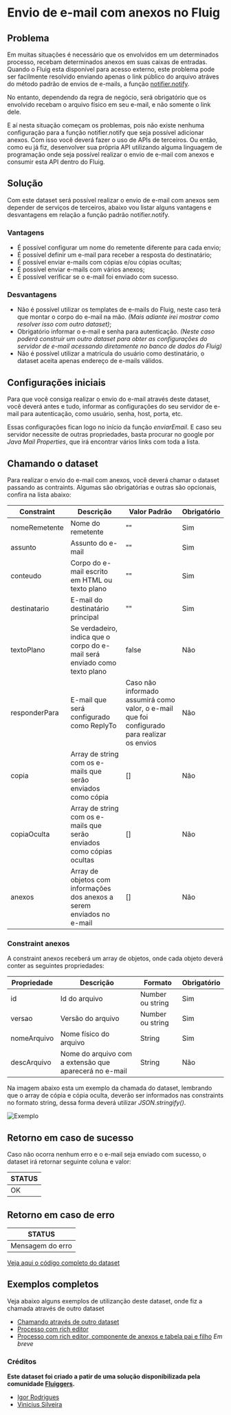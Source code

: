 # Envio de e-mail com anexos no Fluig

## Problema

Em muitas situações é necessário que os envolvidos em um determinados processo, recebam determinados anexos em suas caixas de entradas.
Quando o Fluig esta disponível para acesso externo, este problema pode ser facilmente resolvido enviando apenas o link público do arquivo atráves do método padrão de envios de e-mails, a função [notifier.notify](https://tdn.totvs.com/pages/releaseview.action?pageId=183730587#Personaliza%C3%A7%C3%A3odeemail-EnviodeE-mailPersonalizado).

No entanto, dependendo da regra de negócio, será obrigatório que os envolvido recebam o arquivo físico em seu e-mail, e não somente o link dele.

E aí nesta situação começam os problemas, pois não existe nenhuma configuração para a função notifier.notify que seja possível adicionar anexos. Com isso você deverá fazer o uso de APIs de terceiros. Ou então, como eu já fiz, desenvolver sua própria API utilizando alguma linguagem de programação onde seja possível realizar o envio de e-mail com anexos e consumir esta API dentro do Fluig.

## Solução

Com este dataset será possível realizar o envio de e-mail com anexos sem depender de serviços de terceiros, abaixo vou listar alguns vantagens e desvantagens em relação a função padrão notifier.notify.

### Vantagens

- É possível configurar um nome do remetente diferente para cada envio;
- É possível definir um e-mail para receber a resposta do destinatário;
- É possível enviar e-mails com cópias e/ou cópias ocultas;
- É possível enviar e-mails com vários anexos;
- É possível verificar se o e-mail foi enviado com sucesso.

### Desvantagens

- Não é possível utilizar os templates de e-mails do Fluig, neste caso terá que montar o corpo do e-mail na mão. _(Mais adiante irei mostrar como resolver isso com outro dataset)_;
- Obrigatório informar o e-mail e senha para autenticação. _(Neste caso poderá construir um outro dataset para obter as configurações do servidor de e-mail acessando diretamente no banco de dados do Fluig)_
- Não é possível utilizar a matrícula do usuário como destinatário, o dataset aceita apenas endereço de e-mails válidos.

## Configurações iniciais

Para que você consiga realizar o envio do e-mail através deste dataset, você deverá antes e tudo, informar as configurações do seu servidor de e-mail para autenticação, como usuário, senha, host, porta, etc.

Essas configurações fican logo no início da função _enviarEmail_. E caso seu servidor necessite de outras propriedades, basta procurar no google por _Java Mail Properties_, que irá encontrar vários links com toda a lista.

## Chamando o dataset

Para realizar o envio do e-mail com anexos, você deverá chamar o dataset passando as contraints. Algumas são obrigatórias e outras são opcionais, confira na lista abaixo:

| Constraint    | Descrição                                                                 | Valor Padrão                                                                                 | Obrigatório |
| ------------- | ------------------------------------------------------------------------- | -------------------------------------------------------------------------------------------- | ----------- |
| nomeRemetente | Nome do remetente                                                         | ""                                                                                           | Sim         |
| assunto       | Assunto do e-mail                                                         | ""                                                                                           | Sim         |
| conteudo      | Corpo do e-mail escrito em HTML ou texto plano                            | ""                                                                                           | Sim         |
| destinatario  | E-mail do destinatário principal                                          | ""                                                                                           | Sim         |
| textoPlano    | Se verdadeiro, indica que o corpo do e-mail será enviado como texto plano | false                                                                                        | Não         |
| responderPara | E-mail que será configurado como ReplyTo                                  | Caso não informado assumirá como valor, o e-mail que foi configurado para realizar os envios | Não         |
| copia         | Array de string com os e-mails que serão enviados como cópia              | []                                                                                           | Não         |
| copiaOculta   | Array de string com os e-mails que serão enviados como cópias ocultas     | []                                                                                           | Não         |
| anexos        | Array de objetos com informações dos anexos a serem enviados no e-mail    | []                                                                                           | Não         |

### Constraint anexos

A constraint anexos receberá um array de objetos, onde cada objeto deverá conter as seguintes propriedades:

| Propriedade | Descrição                                              | Formato          | Obrigatório |
| ----------- | ------------------------------------------------------ | ---------------- | ----------- |
| id          | Id do arquivo                                          | Number ou string | Sim         |
| versao      | Versão do arquivo                                      | Number ou string | Sim         |
| nomeArquivo | Nome físico do arquivo                                 | String           | Sim         |
| descArquivo | Nome do arquivo com a extensão que aparecerá no e-mail | String           | Não         |

Na imagem abaixo esta um exemplo da chamada do dataset, lembrando que o array de cópia e cópia oculta, deverão ser informados nas constraints no formato string, dessa forma deverá utilizar _JSON.stringify()_.

![Exemplo](https://github.com/sergiomachadosilva/fluig-datasets/blob/master/dsEnviarEmailComAnexos/exemplo_01.png)

## Retorno em caso de sucesso

Caso não ocorra nenhum erro e o e-mail seja enviado com sucesso, o dataset irá retornar seguinte coluna e valor:

| STATUS |
| ------ |
| OK     |

## Retorno em caso de erro

| STATUS           |
| ---------------- |
| Mensagem do erro |

[Veja aqui o código completo do dataset](dsEnviarEmailComAnexos.js)

## Exemplos completos

Veja abaixo alguns exemplos de utilizanção deste dataset, onde fiz a chamada através de outro dataset

- [Chamando através de outro dataset](dsEnviarEmail.js)
- [Processo com rich editor](processo-exemplo01/)
- [Processo com rich editor, componente de anexos e tabela pai e filho](dsEnviarEmailComAnexos.js) _Em breve_

### Créditos

**Este dataset foi criado a patir de uma solução disponibilizada pela comunidade [Fluiggers](https://fluiggers.com.br/t/envio-de-e-mail-com-anexos/545).**

- [Igor Rodrigues](https://www.linkedin.com/in/igorgoesrodrigues/)
- [Vinicius Silveira](https://www.linkedin.com/in/igorgoesrodrigues/)
